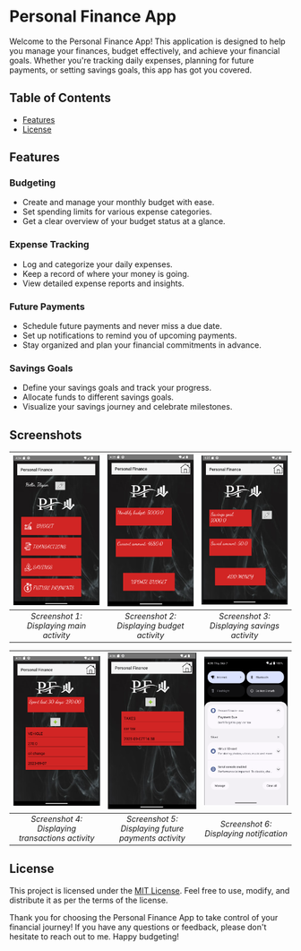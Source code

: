 # Personal Finance App

Welcome to the Personal Finance App! This application is designed to help you manage your finances, budget effectively, and achieve your financial goals. Whether you're tracking daily expenses, planning for future payments, or setting savings goals, this app has got you covered.

## Table of Contents

- [Features](#features)
- [License](#license)

## Features

### Budgeting
- Create and manage your monthly budget with ease.
- Set spending limits for various expense categories.
- Get a clear overview of your budget status at a glance.

### Expense Tracking
- Log and categorize your daily expenses.
- Keep a record of where your money is going.
- View detailed expense reports and insights.

### Future Payments
- Schedule future payments and never miss a due date.
- Set up notifications to remind you of upcoming payments.
- Stay organized and plan your financial commitments in advance.

### Savings Goals
- Define your savings goals and track your progress.
- Allocate funds to different savings goals.
- Visualize your savings journey and celebrate milestones.

## Screenshots
<img src="pf_screenshots/main.png" alt="Main" width="300"> | <img src="pf_screenshots/budget.png" alt="Budget" width="300"> | <img src="pf_screenshots/savings.png" alt="Savings" width="300">
:---: | :---: | :---:
*Screenshot 1: Displaying main activity* | *Screenshot 2: Displaying budget activity* | *Screenshot 3: Displaying savings activity*

<img src="pf_screenshots/transactions.png" alt="Transactions" width="300"> | <img src="pf_screenshots/future_payments.png" alt="Future Payments" width="300"> | <img src="pf_screenshots/notification.png" alt="Notification" width="300">
:---: | :---: | :---:
*Screenshot 4: Displaying transactions activity* | *Screenshot 5: Displaying future payments activity* | *Screenshot 6: Displaying notification*

## License

This project is licensed under the [MIT License](LICENSE). Feel free to use, modify, and distribute it as per the terms of the license.

Thank you for choosing the Personal Finance App to take control of your financial journey! If you have any questions or feedback, please don't hesitate to reach out to me. Happy budgeting!
